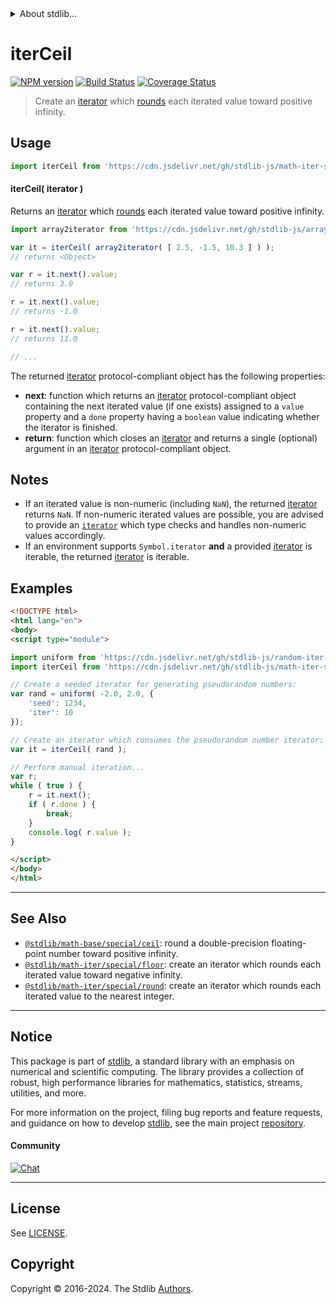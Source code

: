 <!--

@license Apache-2.0

Copyright (c) 2020 The Stdlib Authors.

Licensed under the Apache License, Version 2.0 (the "License");
you may not use this file except in compliance with the License.
You may obtain a copy of the License at

   http://www.apache.org/licenses/LICENSE-2.0

Unless required by applicable law or agreed to in writing, software
distributed under the License is distributed on an "AS IS" BASIS,
WITHOUT WARRANTIES OR CONDITIONS OF ANY KIND, either express or implied.
See the License for the specific language governing permissions and
limitations under the License.

-->


<details>
  <summary>
    About stdlib...
  </summary>
  <p>We believe in a future in which the web is a preferred environment for numerical computation. To help realize this future, we've built stdlib. stdlib is a standard library, with an emphasis on numerical and scientific computation, written in JavaScript (and C) for execution in browsers and in Node.js.</p>
  <p>The library is fully decomposable, being architected in such a way that you can swap out and mix and match APIs and functionality to cater to your exact preferences and use cases.</p>
  <p>When you use stdlib, you can be absolutely certain that you are using the most thorough, rigorous, well-written, studied, documented, tested, measured, and high-quality code out there.</p>
  <p>To join us in bringing numerical computing to the web, get started by checking us out on <a href="https://github.com/stdlib-js/stdlib">GitHub</a>, and please consider <a href="https://opencollective.com/stdlib">financially supporting stdlib</a>. We greatly appreciate your continued support!</p>
</details>

# iterCeil

[![NPM version][npm-image]][npm-url] [![Build Status][test-image]][test-url] [![Coverage Status][coverage-image]][coverage-url] <!-- [![dependencies][dependencies-image]][dependencies-url] -->

> Create an [iterator][mdn-iterator-protocol] which [rounds][@stdlib/math/base/special/ceil] each iterated value toward positive infinity.

<!-- Section to include introductory text. Make sure to keep an empty line after the intro `section` element and another before the `/section` close. -->

<section class="intro">

</section>

<!-- /.intro -->

<!-- Package usage documentation. -->



<section class="usage">

## Usage

```javascript
import iterCeil from 'https://cdn.jsdelivr.net/gh/stdlib-js/math-iter-special-ceil@v0.2.1-esm/index.mjs';
```

#### iterCeil( iterator )

Returns an [iterator][mdn-iterator-protocol] which [rounds][@stdlib/math/base/special/ceil] each iterated value toward positive infinity.

```javascript
import array2iterator from 'https://cdn.jsdelivr.net/gh/stdlib-js/array-to-iterator@esm/index.mjs';

var it = iterCeil( array2iterator( [ 2.5, -1.5, 10.3 ] ) );
// returns <Object>

var r = it.next().value;
// returns 3.0

r = it.next().value;
// returns -1.0

r = it.next().value;
// returns 11.0

// ...
```

The returned [iterator][mdn-iterator-protocol] protocol-compliant object has the following properties:

-   **next**: function which returns an [iterator][mdn-iterator-protocol] protocol-compliant object containing the next iterated value (if one exists) assigned to a `value` property and a `done` property having a `boolean` value indicating whether the iterator is finished.
-   **return**: function which closes an [iterator][mdn-iterator-protocol] and returns a single (optional) argument in an [iterator][mdn-iterator-protocol] protocol-compliant object.

</section>

<!-- /.usage -->

<!-- Package usage notes. Make sure to keep an empty line after the `section` element and another before the `/section` close. -->

<section class="notes">

## Notes

-   If an iterated value is non-numeric (including `NaN`), the returned [iterator][mdn-iterator-protocol] returns `NaN`. If non-numeric iterated values are possible, you are advised to provide an [`iterator`][mdn-iterator-protocol] which type checks and handles non-numeric values accordingly.
-   If an environment supports `Symbol.iterator` **and** a provided [iterator][mdn-iterator-protocol] is iterable, the returned [iterator][mdn-iterator-protocol] is iterable.

</section>

<!-- /.notes -->

<!-- Package usage examples. -->

<section class="examples">

## Examples

<!-- eslint no-undef: "error" -->

```html
<!DOCTYPE html>
<html lang="en">
<body>
<script type="module">

import uniform from 'https://cdn.jsdelivr.net/gh/stdlib-js/random-iter-uniform@esm/index.mjs';
import iterCeil from 'https://cdn.jsdelivr.net/gh/stdlib-js/math-iter-special-ceil@v0.2.1-esm/index.mjs';

// Create a seeded iterator for generating pseudorandom numbers:
var rand = uniform( -2.0, 2.0, {
    'seed': 1234,
    'iter': 10
});

// Create an iterator which consumes the pseudorandom number iterator:
var it = iterCeil( rand );

// Perform manual iteration...
var r;
while ( true ) {
    r = it.next();
    if ( r.done ) {
        break;
    }
    console.log( r.value );
}

</script>
</body>
</html>
```

</section>

<!-- /.examples -->

<!-- Section to include cited references. If references are included, add a horizontal rule *before* the section. Make sure to keep an empty line after the `section` element and another before the `/section` close. -->

<section class="references">

</section>

<!-- /.references -->

<!-- Section for related `stdlib` packages. Do not manually edit this section, as it is automatically populated. -->

<section class="related">

* * *

## See Also

-   <span class="package-name">[`@stdlib/math-base/special/ceil`][@stdlib/math/base/special/ceil]</span><span class="delimiter">: </span><span class="description">round a double-precision floating-point number toward positive infinity.</span>
-   <span class="package-name">[`@stdlib/math-iter/special/floor`][@stdlib/math/iter/special/floor]</span><span class="delimiter">: </span><span class="description">create an iterator which rounds each iterated value toward negative infinity.</span>
-   <span class="package-name">[`@stdlib/math-iter/special/round`][@stdlib/math/iter/special/round]</span><span class="delimiter">: </span><span class="description">create an iterator which rounds each iterated value to the nearest integer.</span>

</section>

<!-- /.related -->

<!-- Section for all links. Make sure to keep an empty line after the `section` element and another before the `/section` close. -->


<section class="main-repo" >

* * *

## Notice

This package is part of [stdlib][stdlib], a standard library with an emphasis on numerical and scientific computing. The library provides a collection of robust, high performance libraries for mathematics, statistics, streams, utilities, and more.

For more information on the project, filing bug reports and feature requests, and guidance on how to develop [stdlib][stdlib], see the main project [repository][stdlib].

#### Community

[![Chat][chat-image]][chat-url]

---

## License

See [LICENSE][stdlib-license].


## Copyright

Copyright &copy; 2016-2024. The Stdlib [Authors][stdlib-authors].

</section>

<!-- /.stdlib -->

<!-- Section for all links. Make sure to keep an empty line after the `section` element and another before the `/section` close. -->

<section class="links">

[npm-image]: http://img.shields.io/npm/v/@stdlib/math-iter-special-ceil.svg
[npm-url]: https://npmjs.org/package/@stdlib/math-iter-special-ceil

[test-image]: https://github.com/stdlib-js/math-iter-special-ceil/actions/workflows/test.yml/badge.svg?branch=v0.2.1
[test-url]: https://github.com/stdlib-js/math-iter-special-ceil/actions/workflows/test.yml?query=branch:v0.2.1

[coverage-image]: https://img.shields.io/codecov/c/github/stdlib-js/math-iter-special-ceil/main.svg
[coverage-url]: https://codecov.io/github/stdlib-js/math-iter-special-ceil?branch=main

<!--

[dependencies-image]: https://img.shields.io/david/stdlib-js/math-iter-special-ceil.svg
[dependencies-url]: https://david-dm.org/stdlib-js/math-iter-special-ceil/main

-->

[chat-image]: https://img.shields.io/gitter/room/stdlib-js/stdlib.svg
[chat-url]: https://app.gitter.im/#/room/#stdlib-js_stdlib:gitter.im

[stdlib]: https://github.com/stdlib-js/stdlib

[stdlib-authors]: https://github.com/stdlib-js/stdlib/graphs/contributors

[umd]: https://github.com/umdjs/umd
[es-module]: https://developer.mozilla.org/en-US/docs/Web/JavaScript/Guide/Modules

[deno-url]: https://github.com/stdlib-js/math-iter-special-ceil/tree/deno
[deno-readme]: https://github.com/stdlib-js/math-iter-special-ceil/blob/deno/README.md
[umd-url]: https://github.com/stdlib-js/math-iter-special-ceil/tree/umd
[umd-readme]: https://github.com/stdlib-js/math-iter-special-ceil/blob/umd/README.md
[esm-url]: https://github.com/stdlib-js/math-iter-special-ceil/tree/esm
[esm-readme]: https://github.com/stdlib-js/math-iter-special-ceil/blob/esm/README.md
[branches-url]: https://github.com/stdlib-js/math-iter-special-ceil/blob/main/branches.md

[stdlib-license]: https://raw.githubusercontent.com/stdlib-js/math-iter-special-ceil/main/LICENSE

[mdn-iterator-protocol]: https://developer.mozilla.org/en-US/docs/Web/JavaScript/Reference/Iteration_protocols#The_iterator_protocol

<!-- <related-links> -->

[@stdlib/math/base/special/ceil]: https://github.com/stdlib-js/math-base-special-ceil/tree/esm

[@stdlib/math/iter/special/floor]: https://github.com/stdlib-js/math-iter-special-floor/tree/esm

[@stdlib/math/iter/special/round]: https://github.com/stdlib-js/math-iter-special-round/tree/esm

<!-- </related-links> -->

</section>

<!-- /.links -->
